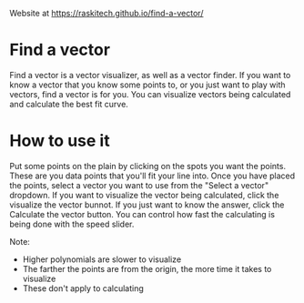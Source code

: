 Website at https://raskitech.github.io/find-a-vector/

# Find a vector

Find a vector is a vector visualizer, as well as a vector finder. If you want to know a vector that you know some points to, or you just want to play with vectors, find a vector is for you. You can visualize vectors being calculated and calculate the best fit curve.


# How to use it
Put some points on the plain by clicking on the spots you want the points. These are you data points that you'll fit your line into. Once you have placed the points, select a vector you want to use from the "Select a vector" dropdown.
If you want to visualize the vector being calculated, click the visualize the vector bunnot. If you just want to know the answer, click the Calculate the vector button.
You can control how fast the calculating is being done with the speed slider.

Note:
- Higher polynomials are slower to visualize
- The farther the points are from the origin, the more time it takes to visualize
- These don't apply to calculating
